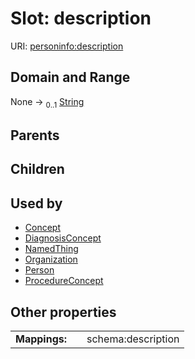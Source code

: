 
# Slot: description



URI: [personinfo:description](https://w3id.org/linkml/examples/personinfo/description)


## Domain and Range

None &#8594;  <sub>0..1</sub> [String](types/String.md)

## Parents


## Children


## Used by

 * [Concept](Concept.md)
 * [DiagnosisConcept](DiagnosisConcept.md)
 * [NamedThing](NamedThing.md)
 * [Organization](Organization.md)
 * [Person](Person.md)
 * [ProcedureConcept](ProcedureConcept.md)

## Other properties

|  |  |  |
| --- | --- | --- |
| **Mappings:** | | schema:description |
